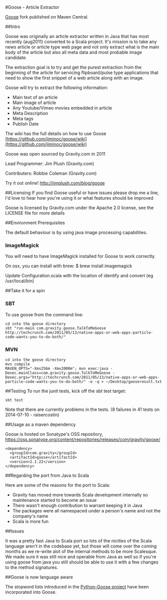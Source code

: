 #Goose - Article Extractor

[Goose](https://github.com/GravityLabs/goose) fork published on Maven Central.

##Intro

Goose was originally an article extractor written in Java that has most recently (aug2011) converted to a Scala project. It's mission is to take any news article or article type web page and not only extract what is the main body of the article but also all meta data and most probable image candidate.

The extraction goal is to try and get the purest extraction from the beginning of the article for servicing flipboard/pulse type applications that need to show the first snippet of a web article along with an image.

Goose will try to extract the following information:

 - Main text of an article
 - Main image of article
 - Any Youtube/Vimeo movies embedded in article
 - Meta Description
 - Meta tags
 - Publish Date


The wiki has the full details on how to use Goose [https://github.com/jiminoc/goose/wiki](https://github.com/jiminoc/goose/wiki)

Goose was open sourced by Gravity.com in 2011

Lead Programmer: Jim Plush (Gravity.com)

Contributers: Robbie Coleman (Gravity.com)


Try it out online!
http://jimplush.com/blog/goose


##Licensing
If you find Goose useful or have issues please drop me a line, I'd love to hear how you're using it or what features should be improved

Goose is licensed by Gravity.com under the Apache 2.0 license, see the LICENSE file for more details

##Environment Prerequisites

The default behaviour is by using java image processing capabilities.

### ImageMagick

You will need to have ImageMagick installed for Goose to work correctly.

On osx, you can install with brew:
        $ brew install imagemagick

Update Configuration.scala with the location of identify and convert (eg /usr/local/bin)

##Take it for a spin

### SBT
To use goose from the command line:

    cd into the goose directory
    sbt "run-main com.gravity.goose.TalkToMeGoose http://techcrunch.com/2011/05/13/native-apps-or-web-apps-particle-code-wants-you-to-do-both/"

### MVN
    cd into the goose directory
    mvn compile
    MAVEN_OPTS="-Xms256m -Xmx2000m"; mvn exec:java -Dexec.mainClass=com.gravity.goose.TalkToMeGoose -Dexec.args="http://techcrunch.com/2011/05/13/native-apps-or-web-apps-particle-code-wants-you-to-do-both/" -e -q > ~/Desktop/gooseresult.txt


##Testing
To run the junit tests, kick off the sbt test target:

    sbt test

Note that there are currently problems in the tests. (8 failures in 41 tests on 2014-07-10 - raisercostin)

##Usage as a maven dependency

Goose is hosted on Sonatype's OSS repository, https://oss.sonatype.org/content/repositories/releases/com/gravity/goose/

    <dependency>
      <groupId>com.gravity</groupId>
      <artifactId>goose</artifactId>
      <version>2.1.22</version>
    </dependency>

##Regarding the port from Java to Scala

Here are some of the reasons for the port to Scala:

 - Gravity has moved more towards Scala development internally so maintenance started to become an issue
 - There wasn't enough contribution to warrant keeping it in Java
 - The packages were all namespaced under a person's name and not the company's name
 - Scala is more fun


##Issues

It was a pretty fast Java to Scala port so lots of the nicities of the Scala language aren't in the codebase yet, but those will come over the coming months as we re-write alot of the internal methods to be more Scalesque.
We made sure it was still nice and operable from Java as well so if you're using goose from java you still should be able to use it with a few changes to the method signatures.


##Goose is now language aware

The stopword lists introduced in the [Python-Goose project](https://github.com/grangier/python-goose) have been incorporated
into Goose.
